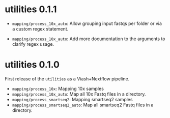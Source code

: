 # utilities 0.1.1

* `mapping/process_10x_auto`: Allow grouping input fastqs per folder or via a custom regex statement.

* `mapping/process_10x_auto`: Add more documentation to the arguments to clarify regex usage.

# utilities 0.1.0

First release of the `utilities` as a Viash+Nextflow pipeline.

* `mapping/process_10x`: Mapping 10x samples
* `mapping/process_10x_auto`: Map all 10x Fastq files in a directory.
* `mapping/process_smartseq2`: Mapping smartseq2 samples
* `mapping/process_smartseq2_auto`: Map all smartseq2 Fastq files in a directory.